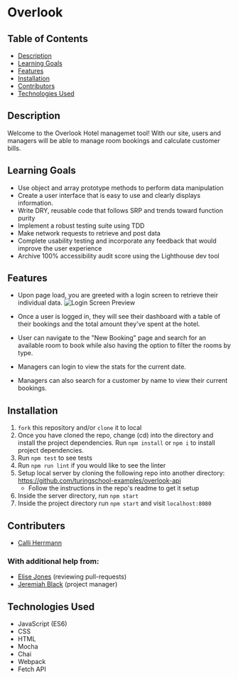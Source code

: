 # Overlook

## Table of Contents
* [Description](#Description)
* [Learning Goals](#Learning-Goals)
* [Features](#Features)
* [Installation](#Installation)
* [Contributors](#Contributors)
* [Technologies Used](#Technologies-Used)

## Description
Welcome to the Overlook Hotel managemet tool! With our site, users and managers will be able to manage room bookings and calculate customer bills.

## Learning Goals
- Use object and array prototype methods to perform data manipulation
- Create a user interface that is easy to use and clearly displays information.
- Write DRY, reusable code that follows SRP and trends toward function purity
- Implement a robust testing suite using TDD
- Make network requests to retrieve and post data
- Complete usability testing and incorporate any feedback that would improve the user experience
- Archive 100% accessibility audit score using the Lighthouse dev tool

## Features
- Upon page load, you are greeted with a login screen to retrieve their individual data. 
![Login Screen Preview](src/gifs/Home-Screen.gif)

- Once a user is logged in, they will see their dashboard with a table of their bookings and the total amount they've spent at the hotel.

- User can navigate to the "New Booking" page and search for an available room to book while also having the option to filter the rooms by type.

- Managers can login to view the stats for the current date.

- Managers can also search for a customer by name to view their current bookings.


## Installation
1. `fork` this repository and/or `clone` it to local
1. Once you have cloned the repo, change (cd) into the directory and install the project dependencies. Run `npm install` or `npm i` to install project dependencies.
1. Run `npm test` to see tests
1. Run `npm run lint` if you would like to see the linter
1. Setup local server by cloning the following repo into another directory: https://github.com/turingschool-examples/overlook-api
    - Follow the instructions in the repo's readme to get it setup
1. Inside the server directory, run `npm start`
1. Inside the project directory run `npm start` and visit `localhost:8080`

## Contributers
- [Calli Herrmann](https://github.com/CaliHam/)

### With additional help from:
- [Elise Jones](https://github.com/Elise-Jones/) (reviewing pull-requests)
- [Jeremiah Black](https://github.com/jeremiahblackol) (project manager)

## Technologies Used
- JavaScript (ES6)
- CSS
- HTML
- Mocha
- Chai
- Webpack
- Fetch API
